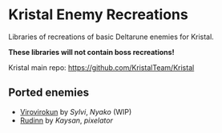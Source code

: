 # Kristal Enemy Recreations
Libraries of recreations of basic Deltarune enemies for Kristal.

**These libraries will not contain boss recreations!**

Kristal main repo: https://github.com/KristalTeam/Kristal

## Ported enemies

- [Virovirokun](libraries/Virovirokun) by *Sylvi*, *Nyako* (WIP)
- [Rudinn](libraries/Rudinn) by *Kaysan*, *pixelator*
